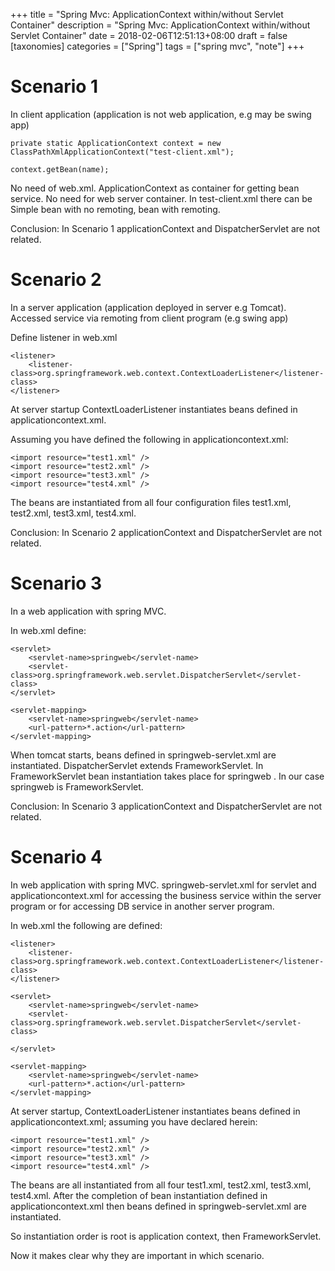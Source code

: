 +++
title = "Spring Mvc: ApplicationContext within/without Servlet Container"
description = "Spring Mvc: ApplicationContext within/without Servlet Container"
date = 2018-02-06T12:51:13+08:00
draft = false
[taxonomies]
categories =  ["Spring"]
tags = ["spring mvc", "note"]
+++

# Scenario 1

In client application (application is not web application, e.g may be swing app)

```
private static ApplicationContext context = new  ClassPathXmlApplicationContext("test-client.xml");

context.getBean(name);
```

No need of web.xml. ApplicationContext as container for getting bean service. No need for web server container. In test-client.xml there can be Simple bean with no remoting, bean with remoting.

Conclusion: In Scenario 1 applicationContext and DispatcherServlet are not related.

# Scenario 2

In a server application (application deployed in server e.g Tomcat). Accessed service via remoting from client program (e.g swing app)

Define listener in web.xml

```
<listener>
    <listener-class>org.springframework.web.context.ContextLoaderListener</listener-class>
</listener>
```

At server startup ContextLoaderListener instantiates beans defined in applicationcontext.xml.

Assuming you have defined the following in applicationcontext.xml:

```
<import resource="test1.xml" />
<import resource="test2.xml" />
<import resource="test3.xml" />
<import resource="test4.xml" />
```

The beans are instantiated from all four configuration files test1.xml, test2.xml, test3.xml, test4.xml.

Conclusion: In Scenario 2 applicationContext and DispatcherServlet are not related.

# Scenario 3

In a web application with spring MVC.

In web.xml define:

```
<servlet>
    <servlet-name>springweb</servlet-name>
    <servlet-class>org.springframework.web.servlet.DispatcherServlet</servlet-class>
</servlet>

<servlet-mapping>
    <servlet-name>springweb</servlet-name>
    <url-pattern>*.action</url-pattern>
</servlet-mapping>
```

When tomcat starts, beans defined in springweb-servlet.xml are instantiated. DispatcherServlet extends FrameworkServlet. In FrameworkServlet bean instantiation takes place for springweb . In our case springweb is FrameworkServlet.

Conclusion: In Scenario 3 applicationContext and DispatcherServlet are not related.

# Scenario 4

In web application with spring MVC. springweb-servlet.xml for servlet and applicationcontext.xml for accessing the business service within the server program or for accessing DB service in another server program.

In web.xml the following are defined:

```
<listener>
    <listener-class>org.springframework.web.context.ContextLoaderListener</listener-class>
</listener>

<servlet>
    <servlet-name>springweb</servlet-name>
    <servlet-class>org.springframework.web.servlet.DispatcherServlet</servlet-class>

</servlet>

<servlet-mapping>
    <servlet-name>springweb</servlet-name>
    <url-pattern>*.action</url-pattern>
</servlet-mapping>
```

At server startup, ContextLoaderListener instantiates beans defined in applicationcontext.xml; assuming you have declared herein:

```
<import resource="test1.xml" />
<import resource="test2.xml" />
<import resource="test3.xml" />
<import resource="test4.xml" />
```

The beans are all instantiated from all four test1.xml, test2.xml, test3.xml, test4.xml. After the completion of bean instantiation defined in applicationcontext.xml then beans defined in springweb-servlet.xml are instantiated.

So instantiation order is root is application context, then FrameworkServlet.

Now it makes clear why they are important in which scenario.
